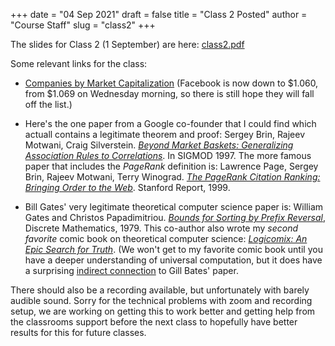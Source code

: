 +++
date = "04 Sep 2021"
draft = false
title = "Class 2 Posted"
author = "Course Staff"
slug = "class2"
+++

The slides for Class 2 (1 September) are here:
[class2.pdf](https://www.dropbox.com/s/tlro4vwhi25jefh/class2.pdf?dl=0)

Some relevant links for the class:

- [Companies by Market
  Capitalization](https://companiesmarketcap.com/) (Facebook is now
  down to $1.060, from $1.069 on Wednesday morning, so there is still
  hope they will fall off the list.)

- Here's the one paper from a Google co-founder that I could find which actuall contains a legitimate theorem and proof: Sergey Brin, Rajeev Motwani, Craig Silverstein. [_Beyond Market Baskets: Generalizing Association Rules to Correlations_](/docs/beyondmarketbaskets.pdf). In SIGMOD 1997. The more famous paper that includes the _PageRank_ definition is: Lawrence Page, Sergey Brin, Rajeev Motwani, Terry Winograd. [_The PageRank Citation Ranking:
Bringing Order to the Web_](http://ilpubs.stanford.edu:8090/422/1/1999-66.pdf). Stanford Report, 1999.

- Bill Gates' very legitimate theoretical computer science paper is: William Gates and Christos Papadimitriou. [_Bounds for Sorting by Prefix Reversal_](/docs/gatespapadimitriou.pdf), Discrete Mathematics, 1979. This co-author also wrote my _second favorite_ comic book on theoretical computer science: [_Logicomix: An Epic Search for Truth_](http://www.logicomix.com/en/index.html). (We won't get to my favorite comic book until you have a deeper understanding of universal computation, but it does have a surprising [indirect connection](https://dori-mic.org/) to Gill Bates' paper.

There should also be a recording available, but unfortunately with
barely audible sound. Sorry for the technical problems with zoom and
recording setup, we are working on getting this to work better and
getting help from the classrooms support before the next class to
hopefully have better results for this for future classes.
